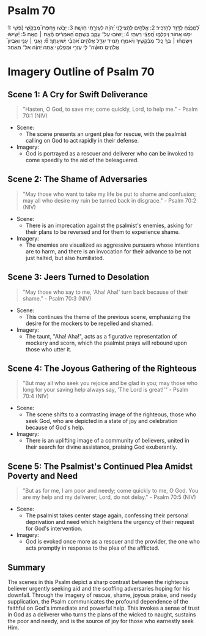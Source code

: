 # Psalm 70
1: לַ֝מְנַצֵּ֗חַ לְדָוִ֥ד לְהַזְכִּֽיר׃
2: אֱלֹהִ֥ים לְהַצִּילֵ֑נִי יְ֝הוָ֗ה לְעֶזְרָ֥תִי חֽוּשָֽׁה׃
3: יֵבֹ֣שׁוּ וְיַחְפְּרוּ֮ מְבַקְשֵׁ֪י נַ֫פְשִׁ֥י יִסֹּ֣גוּ אָ֭חוֹר וְיִכָּלְמ֑וּ חֲ֝פֵצֵ֗י רָעָתִֽי׃
4: יָ֭שׁוּבוּ עַל־ עֵ֣קֶב בָּשְׁתָּ֑ם הָ֝אֹמְרִ֗ים הֶ֘אָ֥ח ׀ הֶאָֽח׃
5: יָ֘שִׂ֤ישׂוּ וְיִשְׂמְח֨וּ ׀ בְּךָ֗ כָּֽל־ מְבַ֫קְשֶׁ֥יךָ וְיֹאמְר֣וּ תָ֭מִיד יִגְדַּ֣ל אֱלֹהִ֑ים אֹ֝הֲבֵ֗י יְשׁוּעָתֶֽךָ׃
6: וַאֲנִ֤י ׀ עָנִ֣י וְאֶבְיוֹן֮ אֱלֹהִ֪ים חֽוּשָׁ֫ה־ לִּ֥י עֶזְרִ֣י וּמְפַלְטִ֣י אַ֑תָּה יְ֝הוָ֗ה אַל־ תְּאַחַֽר׃

# Imagery Outline of Psalm 70

## Scene 1: A Cry for Swift Deliverance

> "Hasten, O God, to save me; come quickly, Lord, to help me." - Psalm 70:1 (NIV)

- Scene:
  - The scene presents an urgent plea for rescue, with the psalmist calling on God to act rapidly in their defense.
- Imagery:
  - God is portrayed as a rescuer and deliverer who can be invoked to come speedily to the aid of the beleaguered.

## Scene 2: The Shame of Adversaries

> "May those who want to take my life be put to shame and confusion; may all who desire my ruin be turned back in disgrace." - Psalm 70:2 (NIV)

- Scene:
  - There is an imprecation against the psalmist's enemies, asking for their plans to be reversed and for them to experience shame.
- Imagery:
  - The enemies are visualized as aggressive pursuers whose intentions are to harm, and there is an invocation for their advance to be not just halted, but also humiliated.

## Scene 3: Jeers Turned to Desolation

> "May those who say to me, 'Aha! Aha!' turn back because of their shame." - Psalm 70:3 (NIV)

- Scene:
  - This continues the theme of the previous scene, emphasizing the desire for the mockers to be repelled and shamed.
- Imagery:
  - The taunt, "Aha! Aha!", acts as a figurative representation of mockery and scorn, which the psalmist prays will rebound upon those who utter it.

## Scene 4: The Joyous Gathering of the Righteous

> "But may all who seek you rejoice and be glad in you; may those who long for your saving help always say, 'The Lord is great!'" - Psalm 70:4 (NIV)

- Scene:
  - The scene shifts to a contrasting image of the righteous, those who seek God, who are depicted in a state of joy and celebration because of God's help.
- Imagery:
  - There is an uplifting image of a community of believers, united in their search for divine assistance, praising God exuberantly.

## Scene 5: The Psalmist's Continued Plea Amidst Poverty and Need

> "But as for me, I am poor and needy; come quickly to me, O God. You are my help and my deliverer; Lord, do not delay." - Psalm 70:5 (NIV)

- Scene:
  - The psalmist takes center stage again, confessing their personal deprivation and need which heightens the urgency of their request for God's intervention.
- Imagery:
  - God is evoked once more as a rescuer and the provider, the one who acts promptly in response to the plea of the afflicted.

## Summary

The scenes in this Psalm depict a sharp contrast between the righteous believer urgently seeking aid and the scoffing adversaries hoping for his downfall. Through the imagery of rescue, shame, joyous praise, and needy supplication, the Psalm communicates the profound dependence of the faithful on God's immediate and powerful help. This invokes a sense of trust in God as a deliverer who turns the plans of the wicked to naught, sustains the poor and needy, and is the source of joy for those who earnestly seek Him.